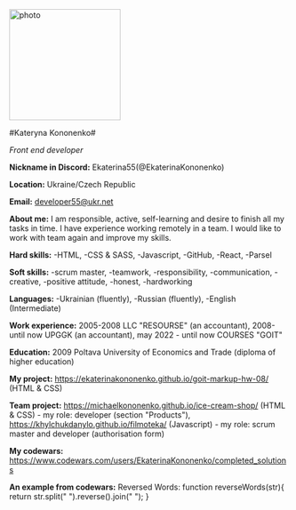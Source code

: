 <img src="20221120_163147.jpg" alt="photo" width="200"/>

#Kateryna Kononenko#

_Front end developer_

**Nickname in Discord:** Ekaterina55(@EkaterinaKononenko)

**Location:** Ukraine/Czech Republic

**Email:** developer55@ukr.net

**About me:** I am responsible, active, self-learning and desire to finish all my tasks in time. I have experience working remotely in a team. I would like to work with team again and improve my skills.

**Hard skills:** -HTML, -CSS & SASS, -Javascript, -GitHub, -React, -Parsel

**Soft skills:** -scrum master, -teamwork, -responsibility, -communication, -creative, -positive attitude, -honest, -hardworking

**Languages:** -Ukrainian (fluently), -Russian (fluently), -English (Intermediate)

**Work experience:** 2005-2008 LLC "RESOURSE" (an accountant), 2008-until now UPGGK (an accountant), may 2022 - until now COURSES "GOIT"

**Education:** 2009 Poltava University of Economics and Trade (diploma of higher education)

**My project:** https://ekaterinakononenko.github.io/goit-markup-hw-08/ (HTML & CSS)

**Team project:** https://michaelkononenko.github.io/ice-cream-shop/ (HTML & CSS) - my role: developer (section "Products"),
https://khylchukdanylo.github.io/filmoteka/ (Javascript) - my role: scrum master and developer (authorisation form)

**My codewars:** https://www.codewars.com/users/EkaterinaKononenko/completed_solutions

**An example from codewars:** Reversed Words: function reverseWords(str){
return str.split(" ").reverse().join(" ");
}
